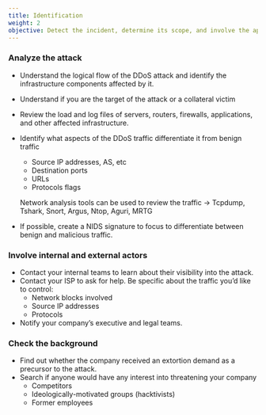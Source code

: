```yaml
---
title: Identification
weight: 2
objective: Detect the incident, determine its scope, and involve the appropriate parties.
---
```

### Analyze the attack

- Understand the logical flow of the DDoS attack and identify the infrastructure components affected by it.
- Understand if you are the target of the attack or a collateral victim
- Review the load and log files of servers, routers, firewalls, applications, and other affected infrastructure.
- Identify what aspects of the DDoS traffic differentiate it from benign traffic
  - Source IP addresses, AS, etc
  - Destination ports
  - URLs
  - Protocols flags
  
  Network analysis tools can be used to review the traffic
  -> Tcpdump, Tshark, Snort, Argus, Ntop, Aguri, MRTG

- If possible, create a NIDS signature to focus to differentiate between benign and malicious traffic.

### Involve internal and external actors

- Contact your internal teams to learn about their visibility into the attack.
- Contact your ISP to ask for help. Be specific about the traffic you’d like to control:
  - Network blocks involved
  - Source IP addresses
  - Protocols
- Notify your company’s executive and legal teams.

### Check the background

- Find out whether the company received an extortion demand as a precursor to the attack.
- Search if anyone would have any interest into threatening your company
  - Competitors
  - Ideologically-motivated groups (hacktivists)
  - Former employees

